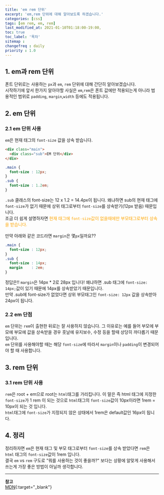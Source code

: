 ```yaml
---
title: 'em rem 단위'
excerpt: 'em,rem 단위에 대해 알아보도록 하겠습니다.' 
categories: [css]
tags: [em rem, em, rem]
last_modified_at: 2021-01-10T01:18:00-19:00, 
toc: true 
toc_label: '목차'
sitemap :
changefreq : daily
priority : 1.0
---
```


## 1. em과 rem 단위

폰트 단위로는 사용하는 `px`과 `em`, `rem` 단위에 대해 간단히 알아보겠습니다. <br>
시작하기에 앞서 한가지 알아야할 사실은 `em`,`rem`은 폰트 값에만 적용되는게 아니라 범용적인 범위로 `padding`,
`margin`,`width` 등에도 적용됩니다.

## 2. em 단위

### 2.1 em 단위 사용

`em`은 현재 태그의 `font-size` 값을 상속 받습니다.

```html
<div class="main">
  <div class="sub">EM 단위</div>
</div>
```

```css
.main {
  font-size : 12px;
}
.sub {
  font-size : 1.2em;
}
```

`.sub` 클래스의 font-size는 12 x 1.2 = 14.4px이 됩니다. 왜냐하면 sub의 현재 태그에 `font-size`가 없기 때문에 상위 태그로부터 `font-size`를 상속받기(12px 받음)
때문입니다.<br>
조금 더 쉽게 설명하자면 <span style="color:orange">현재 태그에 `font-size`값이 없을때에만 부모태그로부터 상속을 받습니다.</span>
<br><br>
만약 아래와 같은 코드라면 `margin`은 몇`px`일까요??

```css
.main {
  font-size : 12px;
}
.sub {
  font-size : 14px;
  margin    : 2em;
}
```

정답은!! `margin`은 14px * 2로 28px 입니다! 왜냐하면 .sub 태그에 `font-size: 14px;`값이 있기 때문에 14px를 상속받았기 때문입니다. <br>
만약 .sub에 font-size가 없었다면 상위 부모태그인 `font-size: 12px` 값을 상속받아 24px이 됩니다.

### 2.2 em 단점

`em` 단위는 `rem`이 출현한 뒤로는 잘 사용하지 않습니다. 그 이유로는 예를 들어 부모에 부모에 부모에 값을 상속받을 경우 훗날에 유지보수, 수정 등을 할때 상당히 까다롭기 때문입니다. <br>
`em` 단위를 사용해야할 때는 해당 `font-size`에 따라서 `margin`이나 `padding`이 변경되어야 할 때 사용합니다.

## 3. rem 단위

### 3.1 rem 단위 사용

`rem`은 root + em으로 root는 `html`태그를 가리킵니다. 이 말은 즉 html 태그에 지정한 `font-size`가 1 rem 이 되는 것으로 
`html`태그의 `font-size`값이 10px이라면 1rem = 10px이 되는 것 입니다.<br>
`html`태그에 `font-size`가 지정되지 않은 상태에서 1rem은 default값인 16px이 됩니다. <br>

## 4. 정리

정리하자면 `em`은 현재 태그 및 부모 태그로부터 `font-size`를 상속 받았다면 `rem`은 `html` 태그의 `font-size`값이 1rem 입니다.
<br>결국 `em` vs `rem` 구도로 "뭐를 사용하는 것이 좋을까?" 보다는 상황에 알맞게 사용해서 쓰는게 가장 좋은 방법이 아닐까 생각합니다.

---

**참고** <br>
[MDN](https://developer.mozilla.org/ko/docs/Learn/CSS/Building_blocks/Values_and_units){:target="\_blank"} <br>


